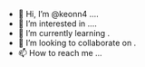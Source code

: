 - 👋 Hi, I’m @keonn4 ....
- 👀 I’m interested in ....
- 🌱 I’m currently learning .
- 💞️ I’m looking to collaborate on .
- 📫 How to reach me ...

<!---
keonn4/keonn4 is a ✨ special ✨ repository because its `README.md` (this file) appears on your GitHub profile.
You can click the Preview link to take a look at your changes.
--->
